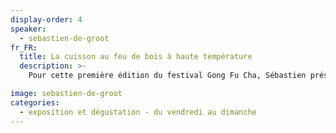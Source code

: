 ```yaml
---
display-order: 4
speaker:
  - sebastien-de-groot
fr_FR:
  title: La cuisson au feu de bois à haute température
  description: >-
    Pour cette première édition du festival Gong Fu Cha, Sébastien présentera de nouvelles créations d'instruments du thé, ainsi qu'une récente collection de fourneaux et bouilloires créés spécialement pour cet événement en collaboration avec une collègue potière [Suzanne Dumoulin](http://suze.ceramique.free.fr/).

image: sebastien-de-groot
categories:
  - exposition et dégustation - du vendredi au dimanche
---
```

